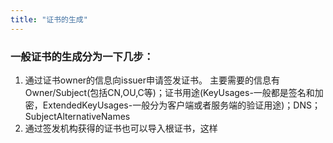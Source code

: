 ```yaml
---
title: "证书的生成"
---
```

### 一般证书的生成分为一下几步：
1. 通过证书owner的信息向issuer申请签发证书。
    主要需要的信息有 Owner/Subject(包括CN,OU,C等)；证书用途(KeyUsages-一般都是签名和加密，ExtendedKeyUsages-一般分为客户端或者服务端的验证用途)；DNS；SubjectAlternativeNames
2. 通过签发机构获得的证书也可以导入根证书，这样